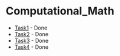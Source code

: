 # Computational_Math
* [Task1](task1) - Done
* [Task2](task2) - Done
* [Task3](task3) - Done
* [Task4](task4) - Done
